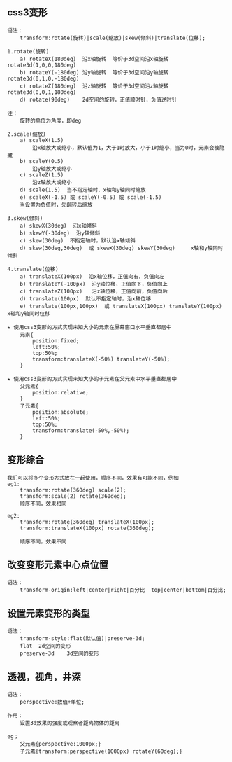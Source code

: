 ## css3变形
	语法：
		transform:rotate(旋转)|scale(缩放)|skew(倾斜)|translate(位移);

	1.rotate(旋转)
		a) rotateX(180deg)  沿x轴旋转  等价于3d空间沿x轴旋转  rotate3d(1,0,0,180deg)
		b) rotateY(-180deg) 沿y轴旋转  等价于3d空间沿y轴旋转  rotate3d(0,1,0,-180deg)
		c) rotateZ(180deg)  沿z轴旋转  等价于3d空间沿z轴旋转  rotate3d(0,0,1,180deg)
		d) rotate(90deg)    2d空间的旋转，正值顺时针，负值逆时针

	注：
		旋转的单位为角度，即deg

	2.scale(缩放)
		a) scaleX(1.5)  
			沿x轴放大或缩小，默认值为1，大于1时放大，小于1时缩小，当为0时，元素会被隐藏
		b) scaleY(0.5)
			沿y轴放大或缩小
		c) scaleZ(1.5)  
			沿z轴放大或缩小
		d) scale(1.5)  当不指定轴时，x轴和y轴同时缩放
		e) scaleX(-1.5) 或 scaleY(-0.5) 或 scale(-1.5)
		当设置为负值时，先翻转后缩放

	3.skew(倾斜)
		a) skewX(30deg)  沿x轴倾斜
		b) skewY(-30deg)  沿y轴倾斜
		c) skew(30deg)  不指定轴时，默认沿x轴倾斜
		d) skew(30deg,30deg)  或 skewX(30deg) skewY(30deg)     x轴和y轴同时倾斜

	4.translate(位移)
		a) translateX(100px)  沿x轴位移，正值向右，负值向左
		b) translateY(-100px)  沿y轴位移，正值向下，负值向上
		c) translateZ(100px)   沿z轴位移，正值向前，负值向后
		d) translate(100px)  默认不指定轴时，沿x轴位移
		e) translate(100px,100px)  或 translateX(100px) translateY(100px)    x轴和y轴同时位移
		
	★ 使用css3变形的方式实现未知大小的元素在屏幕窗口水平垂直都居中
		元素{
			position:fixed;
			left:50%;
			top:50%;
			transform:translateX(-50%) translateY(-50%);
		}

	★ 使用css3变形的方式实现未知大小的子元素在父元素中水平垂直都居中
		父元素{
			position:relative;
		}
		子元素{
			position:absolute;
			left:50%;
			top:50%;
			transform:translate(-50%,-50%);
		}		
		
## 变形综合
	我们可以将多个变形方式放在一起使用，顺序不同，效果有可能不同，例如
	eg1: 
		transform:rotate(360deg) scale(2);
		transform:scale(2) rotate(360deg);
		顺序不同，效果相同

	eg2:
		transform:rotate(360deg) translateX(100px);
		transform:translateX(100px) rotate(360deg);

		顺序不同，效果不同		
		
## 改变变形元素中心点位置
	语法：
		transform-origin:left|center|right|百分比  top|center|bottom|百分比;	

## 设置元素变形的类型
	语法：
		transform-style:flat(默认值)|preserve-3d;
		flat  2d空间的变形
		preserve-3d    3d空间的变形
		
## 透视，视角，井深
	语法：
		perspective:数值+单位;

	作用：
		设置3d效果的强度或观察者距离物体的距离
		
	eg； 
		父元素{perspective:1000px;}
		子元素{transform:perspective(1000px) rotateY(60deg);}		
		